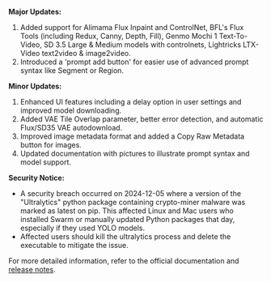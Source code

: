 **Major Updates:**
1. Added support for Alimama Flux Inpaint and ControlNet, BFL's Flux Tools (including Redux, Canny, Depth, Fill), Genmo Mochi 1 Text-To-Video, SD 3.5 Large & Medium models with controlnets, Lightricks LTX-Video text2video & image2video.
2. Introduced a 'prompt add button' for easier use of advanced prompt syntax like Segment or Region.

**Minor Updates:**
1. Enhanced UI features including a delay option in user settings and improved model downloading.
2. Added VAE Tile Overlap parameter, better error detection, and automatic Flux/SD35 VAE autodownload.
3. Improved image metadata format and added a Copy Raw Metadata button for images.
4. Updated documentation with pictures to illustrate prompt syntax and model support.

**Security Notice:**
- A security breach occurred on 2024-12-05 where a version of the "Ultralytics" python package containing crypto-miner malware was marked as latest on pip. This affected Linux and Mac users who installed Swarm or manually updated Python packages that day, especially if they used YOLO models.
- Affected users should kill the ultralytics process and delete the executable to mitigate the issue.

For more detailed information, refer to the official documentation and [release notes](https://github.com/mcmonkeyprojects/SwarmUI/releases/tag/0.9.4.0-Beta).